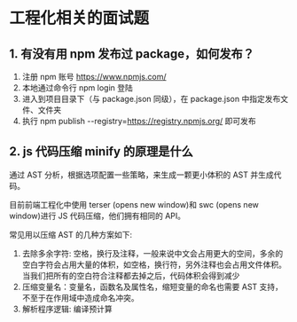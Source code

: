 # 工程化相关的面试题

## 1. 有没有用 npm 发布过 package，如何发布？

1. 注册 npm 账号 https://www.npmjs.com/
2. 本地通过命令行 npm login 登陆
3. 进入到项目目录下（与 package.json 同级），在 package.json 中指定发布文件、文件夹
4. 执行 npm publish --registry=https://registry.npmjs.org/ 即可发布

## 2. js 代码压缩 minify 的原理是什么

通过 AST 分析，根据选项配置一些策略，来生成一颗更小体积的 AST 并生成代码。

目前前端工程化中使用 terser (opens new window)和 swc (opens new window)进行 JS 代码压缩，他们拥有相同的 API。

常见用以压缩 AST 的几种方案如下:

1. 去除多余字符: 空格，换行及注释，一般来说中文会占用更大的空间，多余的空白字符会占用大量的体积，如空格，换行符，另外注释也会占用文件体积。当我们把所有的空白符合注释都去掉之后，代码体积会得到减少
2. 压缩变量名：变量名，函数名及属性名，缩短变量的命名也需要 AST 支持，不至于在作用域中造成命名冲突。
3. 解析程序逻辑: 编译预计算